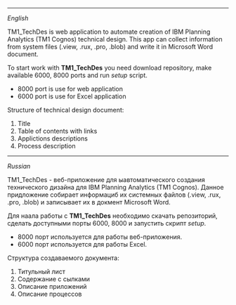 ______

_English_

TM1_TechDes is web application to automate creation of IBM Planning Analytics (TM1 Cognos) technical design.
This app can collect information from system files (.view, .rux, .pro, .blob) and write it in Microsoft Word document.

To start work with **TM1_TechDes** you need download repository, make available 6000, 8000 ports and run *setup* script.
* 8000 port is use for web application
* 6000 port is use for Excel application

Structure of technical design document:
1. Title
2. Table of contents with links
3. Applictions descriptions
4. Process description


____

_Russian_

TM1_TechDes - веб-приложение для ыавтоматического создания технического дизайна для IBM Planning Analytics (TM1 Cognos).
Данное придложение собирает информациб их системных файлов (.view, .rux, .pro, .blob) и записывает их в докмент Microsoft Word.

Для наала работы с **TM1_TechDes** необходимо скачать репозиторий, сделать доступными порты 6000, 8000 и запустить скрипт *setup*.
* 8000 порт используется для работы веб-приложения.
* 6000 порт используется для работы Excel.

Структура создаваемого документа:
1. Титульный лист
2. Содержание с сылками
3. Описание приложений
4. Описание процессов